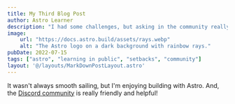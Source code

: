 ```yaml
---
title: My Third Blog Post
author: Astro Learner
description: "I had some challenges, but asking in the community really helped!"
image:
    url: "https://docs.astro.build/assets/rays.webp"
    alt: "The Astro logo on a dark background with rainbow rays."
pubDate: 2022-07-15
tags: ["astro", "learning in public", "setbacks", "community"]
layout: '@/layouts/MarkDownPostLayout.astro'
---
```

It wasn't always smooth sailing, but I'm enjoying building with Astro. And, the [Discord community](https://astro.build/chat) is really friendly and helpful!